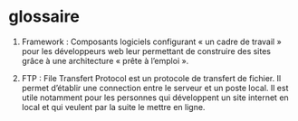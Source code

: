 # glossaire

1. Framework : Composants logiciels configurant « un cadre de travail » pour les développeurs web leur permettant de construire des sites grâce à une architecture « prête à l’emploi ».

2. FTP : File Transfert Protocol est un protocole de transfert de fichier. Il permet d’établir une connection entre le serveur et un poste local. Il est utile notamment pour les personnes qui développent un site internet en local et qui veulent par la suite le mettre en ligne.
